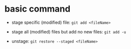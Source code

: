 # basic command

* stage specific (modified) file: `git add <fileName>`

* stage all (modified) files but add no new files: `git add -u`

* unstage: `git restore --staged <fileName>`
